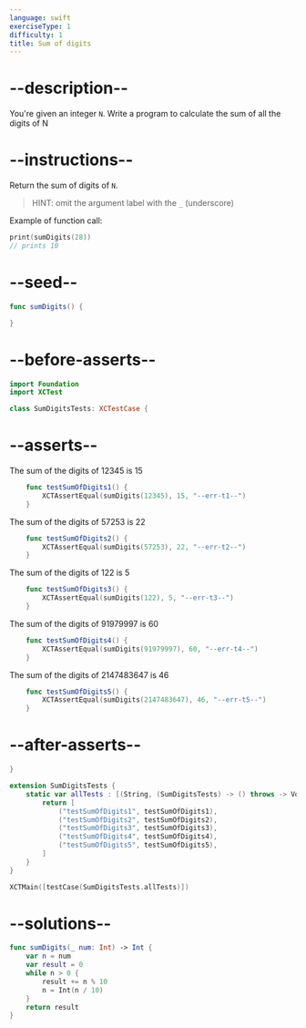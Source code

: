 ```yaml
---
language: swift
exerciseType: 1
difficulty: 1
title: Sum of digits
---
```


# --description--

You're given an integer `N`.
Write a program to calculate the sum of all the digits of N

# --instructions--

Return the sum of digits of `N`.
> HINT: omit the argument label with the `_` (underscore)

Example of function call:
```swift
print(sumDigits(28))
// prints 10
```

# --seed--

```swift
func sumDigits() {

}
```

# --before-asserts--

```swift
import Foundation
import XCTest

class SumDigitsTests: XCTestCase {
```

# --asserts--

The sum of the digits of 12345 is 15

```swift
    func testSumOfDigits1() {
        XCTAssertEqual(sumDigits(12345), 15, "--err-t1--")
    }
```

The sum of the digits of 57253 is 22

```swift
    func testSumOfDigits2() {
        XCTAssertEqual(sumDigits(57253), 22, "--err-t2--")
    }
```

The sum of the digits of 122 is 5

```swift
    func testSumOfDigits3() {
        XCTAssertEqual(sumDigits(122), 5, "--err-t3--")
    }
```

The sum of the digits of 91979997 is 60

```swift
    func testSumOfDigits4() {
        XCTAssertEqual(sumDigits(91979997), 60, "--err-t4--")
    }
```

The sum of the digits of 2147483647 is 46

```swift
    func testSumOfDigits5() {
        XCTAssertEqual(sumDigits(2147483647), 46, "--err-t5--")
    }
```

# --after-asserts--

```swift
}

extension SumDigitsTests {
    static var allTests : [(String, (SumDigitsTests) -> () throws -> Void)] {
        return [
            ("testSumOfDigits1", testSumOfDigits1),
            ("testSumOfDigits2", testSumOfDigits2),
            ("testSumOfDigits3", testSumOfDigits3),
            ("testSumOfDigits4", testSumOfDigits4),
            ("testSumOfDigits5", testSumOfDigits5),
        ]
    }
}

XCTMain([testCase(SumDigitsTests.allTests)])
```

# --solutions--

```swift
func sumDigits(_ num: Int) -> Int {
    var n = num
    var result = 0
    while n > 0 {
        result += n % 10
        n = Int(n / 10)
    }
    return result
}
```

